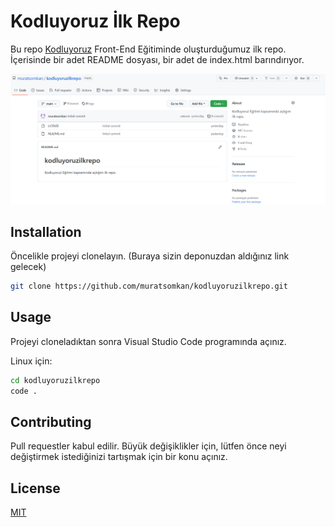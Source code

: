 # Kodluyoruz İlk Repo

Bu repo [Kodluyoruz](https://www.kodluyoruz.org/) Front-End Eğitiminde oluşturduğumuz ilk repo. İçerisinde bir adet README dosyası, bir adet de index.html barındırıyor.

![github](Ekran%20g%C3%B6r%C3%BCnt%C3%BCs%C3%BC%202022-07-14%20222449.png)

## Installation

Öncelikle projeyi clonelayın. (Buraya sizin deponuzdan aldığınız link gelecek)

```bash
git clone https://github.com/muratsomkan/kodluyoruzilkrepo.git
```

## Usage

Projeyi cloneladıktan sonra Visual Studio Code programında açınız.

Linux için:

```bash
cd kodluyoruzilkrepo
code .
```

## Contributing

Pull requestler kabul edilir. Büyük değişiklikler için, lütfen önce neyi değiştirmek istediğinizi tartışmak için bir konu açınız.

## License

[MIT](https://opensource.org/licenses/MIT)









